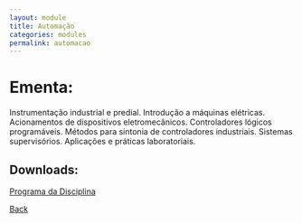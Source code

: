 ```yaml
---
layout: module
title: Automação
categories: modules
permalink: automacao
---
```


#  Ementa:
Instrumentação industrial e predial. Introdução a máquinas elétricas. Acionamentos de dispositivos eletromecânicos. Controladores lógicos programáveis. Métodos para sintonia de controladores industriais. Sistemas supervisórios. Aplicações e práticas laboratoriais.

## Downloads:
[Programa da Disciplina](/automacao/FENG-PUCRS.ProgramasDeDisciplinas.4463704.Vigente.2003-1a2017-2.pdf)

[Back]({{site.url}})

